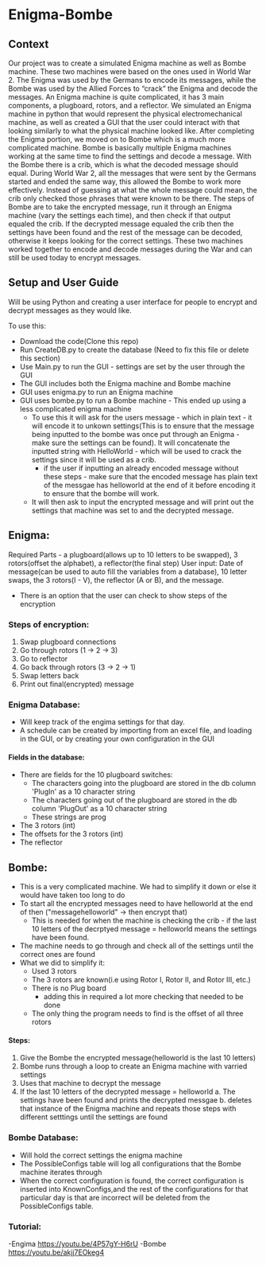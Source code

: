 # Enigma-Bombe 

## Context
Our project was to create a simulated Enigma machine as well as Bombe machine. These two machines were based on the ones used in World War 2. The Enigma was used by the Germans to encode its messages, while the Bombe was used by the Allied Forces to “crack” the Enigma and decode the messages. An Enigma machine is quite complicated, it has 3 main components, a plugboard, rotors, and a reflector. We simulated an Enigma machine in python that would represent the physical electromechanical machine, as well as created a GUI that the user could interact with that looking similarly to what the physical machine looked like. After completing the Enigma portion, we moved on to Bombe which is a much more complicated machine. Bombe is basically multiple Enigma machines working at the same time to find the settings and decode a message. With the Bombe there is a crib, which is what the decoded message should equal. During World War 2, all the messages that were sent by the Germans started and ended the same way, this allowed the Bombe to work more effectively. Instead of guessing at what the whole message could mean, the crib only checked those phrases that were known to be there. The steps of Bombe are to take the encrypted message, run it through an Enigma machine (vary the settings each time), and then check if that output equaled the crib. If the decrypted message equaled the crib then the settings have been found and the rest of the message can be decoded, otherwise it keeps looking for the correct settings. These two machines worked together to encode and decode messages during the War and can still be used today to encrypt messages. 



## Setup and User Guide
Will be using Python and creating a user interface for people to encrypt and decrypt messages as they would like.

To use this: 
- Download the code(Clone this repo)
- Run CreateDB.py to create the database (Need to fix this file or delete this section)
- Use Main.py to run the GUI - settings are set by the user through the GUI
- The GUI includes both the Enigma machine and Bombe machine
- GUI uses enigma.py to run an Enigma machine
- GUI uses bombe.py to run a Bombe machine - This ended up using a less complicated enigma machine
  - To use this it will ask for the users message - which in plain text - it will encode it to unkown settings(This is to ensure that the message being inputted to the bombe 
  was once put through an Enigma - make sure the settings can be found). It will concatenate the inputted string with HelloWorld - which will be used to crack the settings 
  since it will be used as a crib.
    - if the user if inputting an already encoded message without these steps - make sure that the encoded message has plain text of the messgae has helloworld at the end of it
    before encoding it to ensure that the bombe will work.
  - It will then ask to input the encrypted message and will print out the settings that machine was set to and the decrypted message.

## Enigma:
Required Parts - a plugboard(allows up to 10 letters to be swapped), 3 rotors(offset the alphabet), a reflector(the final step)
User input: Date of message(can be used to auto fill the variables from a database), 10 letter swaps, the 3 rotors(I - V), the reflector (A or B), and the message.
- There is an option that the user can check to show steps of the encryption

### Steps of encryption:
1. Swap plugboard connections
2. Go through rotors (1 -> 2 -> 3)
3. Go to reflector
4. Go back through rotors (3 -> 2 -> 1)
5. Swap letters back 
6. Print out final(encrypted) message

### Enigma Database:
- Will keep track of the engima settings for that day. 
- A schedule can be created by importing from an excel file, and loading in the GUI, or by creating your own configuration in the GUI

#### Fields in the database: 
- There are fields for the 10 plugboard switches:
  - The characters going into the plugboard are stored in the db column 'PlugIn' as a 10 character string
  - The characters going out of the plugboard are stored in the db column 'PlugOut' as a 10 character string
  - These strings are prog
- The 3 rotors (int)
- The offsets for the 3 rotors (int)
- The reflector

## Bombe:
- This is a very complicated machine. We had to simplify it down or else it would have taken too long to do
- To start all the encrypted messages need to have helloworld at the end of then ("messagehelloworld" -> then encrypt that)
  - This is needed for when the machine is checking the crib - if the last 10 letters of the decrptyed message = helloworld 
    means the settings have been found.
- The machine needs to go through and check all of the settings until the correct ones are found
- What we did to simplify it:
  - Used 3 rotors
  - The 3 rotors are known(i.e using Rotor I, Rotor II, and Rotor III, etc.)
  - There is no Plug board
    - adding this in required a lot more checking that needed to be done
   - The only thing the program needs to find is the offset of all three rotors

#### Steps:
1. Give the Bombe the encrypted message(helloworld is the last 10 letters)
2. Bombe runs through a loop to create an Enigma machine with varried settings
3. Uses that machine to decrypt the message
4. If the last 10 letters of the decrypted message = helloworld
  a. The settings have been found and prints the decrypted messgae
  b. deletes that instance of the Enigma machine and repeats those steps with different setttings until the settings are found

### Bombe Database:
- Will hold the correct settings the enigma machine
- The PossibleConfigs table will log all configurations that the Bombe machine iterates through
- When the correct configuration is found, the correct configuration is inserted into KnownConfigs,and the rest of the configurations for that particular day is that are incorrect will be deleted from the PossibleConfigs table.

### Tutorial:
-Engima https://youtu.be/4P57gY-H6rU
-Bombe https://youtu.be/akjj7EOkeg4
